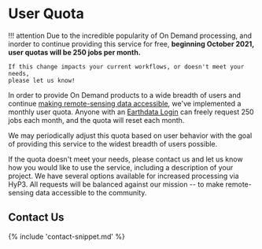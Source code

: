 # User Quota

!!! attention
    Due to the incredible popularity of On Demand processing, and inorder to
    continue providing this service for free, **beginning October 2021, user quotas
    will be 250 jobs per month.**

    If this change impacts your current workflows, or doesn't meet your needs,
    please let us know!


In order to provide On Demand products to a wide breadth of users and continue
[making remote-sensing data accessible](https://asf.alaska.edu/about-asf/),
we've implemented a monthly user quota. Anyone with an [Earthdata Login](https://urs.earthdata.nasa.gov/home)
can freely request 250 jobs each month, and the quota will reset each month.

We may periodically adjust this quota based on user behavior with the goal of
providing this service to the widest breadth of users possible.

If the quota doesn't meet your needs, please contact us and let us know how you
would like to use the service, including a description of your project. We have
several options available for increased processing via HyP3. All requests will
be balanced against our mission -- to make remote-sensing data accessible
to the community.

## Contact Us

{% include 'contact-snippet.md' %}
